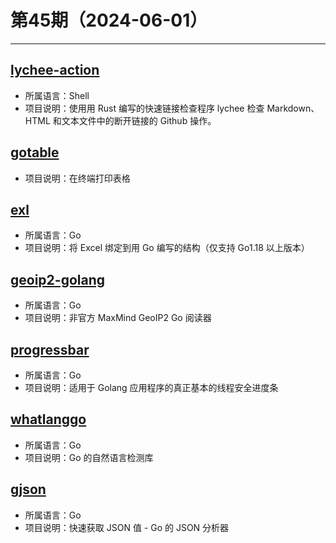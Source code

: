 # 第45期（2024-06-01）

---
## [lychee-action](https://github.com/lycheeverse/lychee-action)
- 所属语言：Shell
- 项目说明：使用用 Rust 编写的快速链接检查程序 lychee 检查 Markdown、HTML 和文本文件中的断开链接的 Github 操作。

## [gotable](https://github.com/liushuochen/gotable)
- 项目说明：在终端打印表格

## [exl](https://github.com/go-the-way/exl)
- 所属语言：Go
- 项目说明：将 Excel 绑定到用 Go 编写的结构（仅支持 Go1.18 以上版本）

## [geoip2-golang](https://github.com/oschwald/geoip2-golang)
- 所属语言：Go
- 项目说明：非官方 MaxMind GeoIP2 Go 阅读器

## [progressbar](https://github.com/schollz/progressbar)
- 所属语言：Go
- 项目说明：适用于 Golang 应用程序的真正基本的线程安全进度条

## [whatlanggo](https://github.com/abadojack/whatlanggo)
- 所属语言：Go
- 项目说明：Go 的自然语言检测库

## [gjson](https://github.com/tidwall/gjson)
- 所属语言：Go
- 项目说明：快速获取 JSON 值 - Go 的 JSON 分析器
